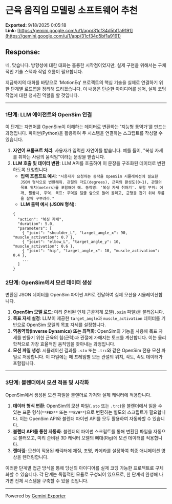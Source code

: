 # 근육 움직임 모델링 소프트웨어 추천

**Exported:** 9/18/2025 0:05:18  
**Link:** [https://gemini.google.com/u/1/app/31cf34d5bf1a9191](https://gemini.google.com/u/1/app/31cf34d5bf1a9191)

## Response:
네, 맞습니다. 방향성에 대한 대화는 훌륭한 시작점이었지만, 실제 구현을 위해서는 구체적인 기술 스택과 작업 흐름이 필요합니다.

지금까지의 대화를 바탕으로 'MotionEq' 프로젝트의 핵심 기술을 실제로 연결하기 위한 단계별 로드맵을 정리해 드리겠습니다. 이 내용은 단순한 아이디어를 넘어, 실제 코딩 작업에 대한 청사진 역할을 할 것입니다.

* * *

### 1단계: LLM 에이전트와 OpenSim 연결

이 단계는 자연어를 OpenSim이 이해하는 데이터로 변환하는 '지능형 통역가'를 만드는 과정입니다. 파이썬(Python)을 활용하여 두 시스템을 연결하는 스크립트를 작성할 수 있습니다.

1.  **자연어 프롬프트 처리**: 사용자가 입력한 자연어를 받습니다. 예를 들어, "복싱 자세를 취하는 사람의 움직임"이라는 문장을 받습니다.
2.  **LLM 호출 및 데이터 변환**: LLM API를 호출하여 이 문장을 구조화된 데이터로 변환하도록 요청합니다.
    *   **입력 프롬프트 예시**: `"사용자가 요청하는 동작을 OpenSim 시뮬레이션에 필요한 JSON 형식으로 변환해줘. 관절의 각도(degrees), 근육의 활성도(0~1), 관절의 목표 위치(meters)를 포함해야 해. 동작명: '복싱 자세 취하기'. 포함 부위: 어깨, 팔꿈치, 주먹. 목표: 주먹을 얼굴 앞으로 들어 올리고, 균형을 잡기 위해 무릎을 살짝 구부려라."`
    *   **LLM 출력 예시 (JSON 형식)**:
    ```
    {
      "action": "복싱 자세",
      "duration": 5.0,
      "parameters": [
        { "joint": "shoulder_L", "target_angle_x": 90, "muscle_activation": 0.7 },
        { "joint": "elbow_L", "target_angle_y": 10, "muscle_activation": 0.6 },
        { "joint": "hip", "target_angle_x": 10, "muscle_activation": 0.4 },
        ...
      ]
    }
    ```

### 2단계: OpenSim에서 모션 데이터 생성

변환된 JSON 데이터를 OpenSim 파이썬 API로 전달하여 실제 모션을 시뮬레이션합니다.

1.  **OpenSim 모델 로드**: 미리 준비된 인체 근골격계 모델(`.osim` 파일)을 불러옵니다.
2.  **목표 자세 설정**: LLM이 제공한 `target_angle`과 `muscle_activation` 데이터를 기반으로 OpenSim 모델의 목표 자세를 설정합니다.
3.  **역동역학(Inverse Dynamics) 또는 최적화**: OpenSim의 기능을 사용해 목표 자세를 만들기 위한 근육의 힘(근력)과 관절에 가해지는 토크를 계산합니다. 이는 물리학적으로 가장 효율적인 움직임을 찾아내는 과정입니다.
4.  **모션 파일 생성**: 시뮬레이션 결과를 `.sto` 또는 `.trc`와 같은 OpenSim 전용 모션 파일로 저장합니다. 이 파일에는 매 프레임별 모든 관절의 위치, 각도, 속도 데이터가 포함됩니다.

* * *

### 3단계: 블렌더에서 모션 적용 및 시각화

OpenSim에서 생성된 모션 파일을 블렌더로 가져와 실제 캐릭터에 적용합니다.

1.  **데이터 형식 변환**: OpenSim의 모션 파일(`.sto` 또는 `.trc`)을 블렌더에서 읽을 수 있는 표준 형식(`**FBX**` 또는 `**BVH**`)으로 변환하는 별도의 스크립트가 필요합니다. 이는 OpenSim API와 블렌더 파이썬 API를 모두 활용하여 자동화할 수 있습니다.
2.  **블렌더 API를 통한 자동화**: 블렌더의 파이썬 스크립트를 통해 변환된 파일을 자동으로 불러오고, 미리 준비된 3D 캐릭터 모델의 뼈대(Rig)에 모션 데이터를 적용합니다.
3.  **렌더링**: 모션이 적용된 캐릭터에 재질, 조명, 카메라를 설정하여 최종 애니메이션 영상을 렌더링합니다.

이러한 단계별 접근 방식을 통해 당신의 아이디어를 실제 코딩 가능한 프로젝트로 구체화할 수 있습니다. 각 단계는 독립적인 모듈로 구성되어 있으므로, 한 단계씩 완성해 나가면 전체 시스템을 구축할 수 있을 것입니다.



---
Powered by [Gemini Exporter](https://www.geminiexporter.com)